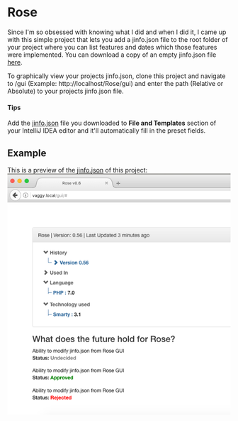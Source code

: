 # Rose
Since I'm so obsessed with knowing what I did and when I did it, I came up with this simple project that lets you add a 
jinfo.json file to the root folder of your project where you can list features and dates which those features were implemented.
You can download a copy of an empty jinfo.json file [here](https://lyshnia.com/downloads/jinfo.json).

To graphically view your projects jinfo.json, clone this project and navigate to /gui (Example: http://localhost/Rose/gui) and enter the path (Relative or Absolute) to your projects jinfo.json file.

#### Tips
Add the [jinfo.json](https://lyshnia.com/downloads/jinfo.json) file you downloaded to <b>File and Templates</b> section of your IntelliJ IDEA editor and it'll automatically fill in the preset fields.

## Example
This is a preview of the [jinfo.json](https://github.com/1Mr-Styler/Rose/blob/master/jinfo.json) of this project:
![](https://raw.githubusercontent.com/1Mr-Styler/Rose/master/example.png "")
